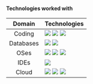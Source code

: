 <h4>Technologies worked with</h4>

|  Domain  | Technologies |
| :------------: | ----------------- |
|     Coding     | <img src="https://img.shields.io/badge/C%23-123456?logo=csharp"> <img src="https://img.shields.io/badge/PowerShell-123456?logo=PowerShell"> <img src="https://img.shields.io/badge/Bash-123456?logo=gnometerminal"> |
|   Databases    | <img src="https://img.shields.io/badge/PostgreSQL-123456?logo=postgresql"> <img src="https://img.shields.io/badge/MySQL-123456?logo=mysql">   |
|      OSes      | <img src="https://img.shields.io/badge/Linux-123456?logo=linux"> <img src="https://img.shields.io/badge/Windows-123456?logo=windows95"> <img src="https://img.shields.io/badge/macOS-123456?logo=macos">    |
|      IDEs      | <img src="https://img.shields.io/badge/Code-007ACC?logo=visualstudiocode&logoColor=ffffff">  |
|      Cloud     | <img src="https://img.shields.io/badge/Azure-123456?logo=microsoftazure"> <img src="https://img.shields.io/badge/GCP-123456?logo=googlecloud"> <img src="https://img.shields.io/badge/AWS-123456?logo=amazonaws">     |
